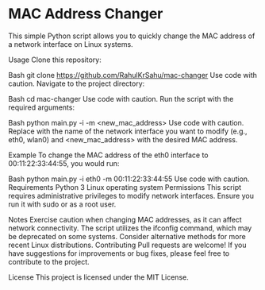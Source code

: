 # MAC Address Changer

This simple Python script allows you to quickly change the MAC address of a network interface on Linux systems.

Usage
Clone this repository:

Bash
git clone https://github.com/RahulKrSahu/mac-changer
Use code with caution.
Navigate to the project directory:

Bash
cd mac-changer
Use code with caution.
Run the script with the required arguments:

Bash
python main.py -i <interface> -m <new_mac_address>
Use code with caution.
Replace <interface> with the name of the network interface you want to modify (e.g., eth0, wlan0) and <new_mac_address> with the desired MAC address.

Example
To change the MAC address of the eth0 interface to 00:11:22:33:44:55, you would run:

Bash
python main.py -i eth0 -m 00:11:22:33:44:55
Use code with caution.
Requirements
Python 3
Linux operating system
Permissions
This script requires administrative privileges to modify network interfaces. Ensure you run it with sudo or as a root user.

Notes
Exercise caution when changing MAC addresses, as it can affect network connectivity.
The script utilizes the ifconfig command, which may be deprecated on some systems. Consider alternative methods for more recent Linux distributions.
Contributing
Pull requests are welcome! If you have suggestions for improvements or bug fixes, please feel free to contribute to the project.

License
This project is licensed under the MIT License.

